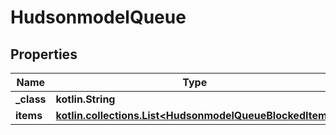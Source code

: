 
# HudsonmodelQueue

## Properties
Name | Type | Description | Notes
------------ | ------------- | ------------- | -------------
**_class** | **kotlin.String** |  |  [optional]
**items** | [**kotlin.collections.List&lt;HudsonmodelQueueBlockedItem&gt;**](HudsonmodelQueueBlockedItem.md) |  |  [optional]



